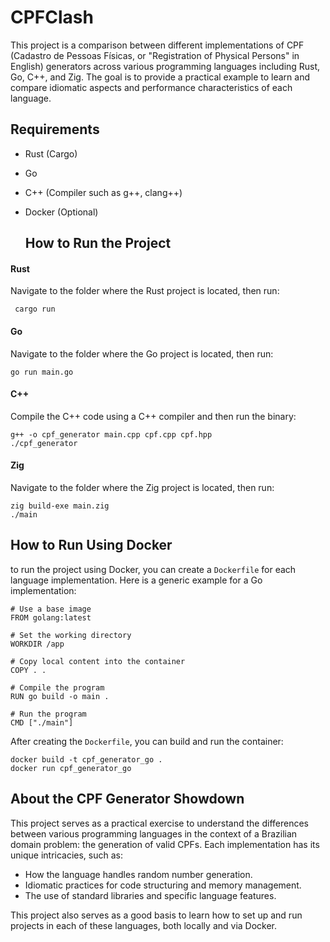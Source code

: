 # CPFClash
This project is a comparison between different implementations of CPF (Cadastro de Pessoas Físicas, or "Registration of Physical Persons" in English) generators across various programming languages including Rust, Go, C++, and Zig. The goal is to provide a practical example to learn and compare idiomatic aspects and performance characteristics of each language.

## Requirements

* Rust (Cargo)
* Go
* C++ (Compiler such as g++, clang++)
* Docker (Optional)
  
  ## How to Run the Project

 #### Rust
  
  Navigate to the folder where the Rust project is located, then run:
 ```shell
  cargo run
 ```
 #### Go

Navigate to the folder where the Go project is located, then run:

```shell
go run main.go
```
#### C++
Compile the C++ code using a C++ compiler and then run the binary:

```shell
g++ -o cpf_generator main.cpp cpf.cpp cpf.hpp
./cpf_generator
```
#### Zig

Navigate to the folder where the Zig project is located, then run:

```shell
zig build-exe main.zig
./main
```
## How to Run Using Docker

to run the project using Docker, you can create a `Dockerfile` for each language implementation. Here is a generic example for a Go implementation:


```shell
# Use a base image
FROM golang:latest

# Set the working directory
WORKDIR /app

# Copy local content into the container
COPY . .

# Compile the program
RUN go build -o main .

# Run the program
CMD ["./main"]
```
After creating the `Dockerfile`, you can build and run the container:

```shell
docker build -t cpf_generator_go .
docker run cpf_generator_go
```

## About the CPF Generator Showdown

This project serves as a practical exercise to understand the differences between various programming languages in the context of a Brazilian domain problem: the generation of valid CPFs. Each implementation has its unique intricacies, such as:

* How the language handles random number generation.
* Idiomatic practices for code structuring and memory management.
* The use of standard libraries and specific language features.

This project also serves as a good basis to learn how to set up and run projects in each of these languages, both locally and via Docker.